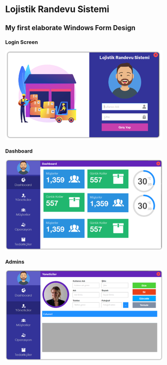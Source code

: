# Lojistik Randevu Sistemi
## My first elaborate Windows Form Design
### Login Screen
![alt text](https://raw.githubusercontent.com/yakuthun/Lojistik-Randevu-Sistemi/master/Lojistik%20Randevu%20Sistemi/img/loginscreen.png)
### Dashboard
![alt text](https://raw.githubusercontent.com/yakuthun/Lojistik-Randevu-Sistemi/master/Lojistik%20Randevu%20Sistemi/img/dashboardlrs.png)
### Admins
![alt text](https://raw.githubusercontent.com/yakuthun/Lojistik-Randevu-Sistemi/master/Lojistik%20Randevu%20Sistemi/img/admins.png)
